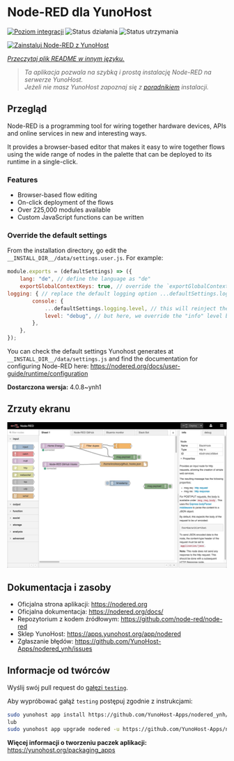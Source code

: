 <!--
To README zostało automatycznie wygenerowane przez <https://github.com/YunoHost/apps/tree/master/tools/readme_generator>
Nie powinno być ono edytowane ręcznie.
-->

# Node-RED dla YunoHost

[![Poziom integracji](https://apps.yunohost.org/badge/integration/nodered)](https://ci-apps.yunohost.org/ci/apps/nodered/)
![Status działania](https://apps.yunohost.org/badge/state/nodered)
![Status utrzymania](https://apps.yunohost.org/badge/maintained/nodered)

[![Zainstaluj Node-RED z YunoHost](https://install-app.yunohost.org/install-with-yunohost.svg)](https://install-app.yunohost.org/?app=nodered)

*[Przeczytaj plik README w innym języku.](./ALL_README.md)*

> *Ta aplikacja pozwala na szybką i prostą instalację Node-RED na serwerze YunoHost.*  
> *Jeżeli nie masz YunoHost zapoznaj się z [poradnikiem](https://yunohost.org/install) instalacji.*

## Przegląd

Node-RED is a programming tool for wiring together hardware devices, APIs and online services in new and interesting ways.

It provides a browser-based editor that makes it easy to wire together flows using the wide range of nodes in the palette that can be deployed to its runtime in a single-click.

### Features

- Browser-based flow editing
- On-click deployment of the flows
- Over 225,000 modules available
- Custom JavaScript functions can be written

### Override the default settings

From the installation directory, go edit the `__INSTALL_DIR__/data/settings.user.js`. For example:

```js
module.exports = (defaultSettings) => ({
    lang: "de", // define the language as "de"
    exportGlobalContextKeys: true, // override the `exportGlobalContextKeys` value
logging: { // replace the default logging option ...defaultSettings.logging, // this will reinject the default settings in logging
        console: {
            ...defaultSettings.logging.level, // this will reinject the default settings in logging.console
            level: "debug", // but here, we override the "info" level by "debug"
        },
    },
});
```

You can check the default settings Yunohost generates at `__INSTALL_DIR__/data/settings.js` and find the documentation for configuring Node-RED here: <https://nodered.org/docs/user-guide/runtime/configuration>


**Dostarczona wersja:** 4.0.8~ynh1

## Zrzuty ekranu

![Zrzut ekranu z Node-RED](./doc/screenshots/screenshot.jpg)

## Dokumentacja i zasoby

- Oficjalna strona aplikacji: <https://nodered.org>
- Oficjalna dokumentacja: <https://nodered.org/docs/>
- Repozytorium z kodem źródłowym: <https://github.com/node-red/node-red>
- Sklep YunoHost: <https://apps.yunohost.org/app/nodered>
- Zgłaszanie błędów: <https://github.com/YunoHost-Apps/nodered_ynh/issues>

## Informacje od twórców

Wyślij swój pull request do [gałęzi `testing`](https://github.com/YunoHost-Apps/nodered_ynh/tree/testing).

Aby wypróbować gałąź `testing` postępuj zgodnie z instrukcjami:

```bash
sudo yunohost app install https://github.com/YunoHost-Apps/nodered_ynh/tree/testing --debug
lub
sudo yunohost app upgrade nodered -u https://github.com/YunoHost-Apps/nodered_ynh/tree/testing --debug
```

**Więcej informacji o tworzeniu paczek aplikacji:** <https://yunohost.org/packaging_apps>
